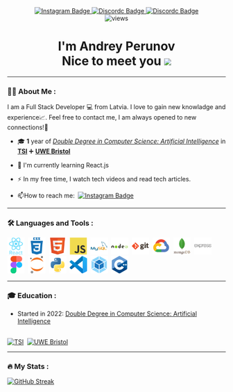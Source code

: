 <div id="header" align="center">
  <!-- <img src="" alt="me" width="100"/> -->
  <div id="badges">
    <a href="https://www.instagram.com/_andreyperunov_/">
      <img src="https://img.shields.io/badge/Instagram-E4405F?style=for-the-badge&logo=instagram&logoColor=white" alt="Instagram Badge"/>
    </a>
    <a href="https://discordapp.com/users/290555006556569600.">
      <img src="https://img.shields.io/badge/Discord-%235865F2.svg?style=for-the-badge&logo=discord&logoColor=white" alt="Discordc Badge"/>
    </a>
    <a href="mailto:andrey.perunov1@gmail.com">
      <img src="https://img.shields.io/badge/Gmail-D14836?style=for-the-badge&logo=gmail&logoColor=white" alt="Discordc Badge"/>
    </a>
  </div>
  <img src="https://komarev.com/ghpvc/?username=AndreyPerunov&style=flat-square&color=blue" alt="views"/>
  <h1>
    I'm Andrey Perunov<br>
    Nice to meet you
    <img src="https://media.giphy.com/media/hvRJCLFzcasrR4ia7z/giphy.gif" width="30px"/>
  </h1>  
</div>

---

### :man_technologist: About Me :
I am a Full Stack Developer :computer: from Latvia.
I love to gain new knowladge and experience📈. 
Feel free to contact me, I am always opened to new connections!👐
- :mortar_board: **1** year of *<a href="https://tsi.lv/study_programmes/computer-sciences-double-degree-artificial-intelligence/">Double Degree in Computer Science: Artificial Intelligence</a>* in **<a href="https://tsi.lv/">TSI</a>** :heavy_plus_sign: **<a href="https://www.uwe.ac.uk/">UWE Bristol</a>**

- :seedling: I'm currently learning React.js

- :zap: In my free time, I watch tech videos and read tech articles.

- :mailbox:How to reach me: &nbsp;[![Instagram Badge](https://img.shields.io/badge/Instagram-E4405F?style=for-the-badge&logo=instagram&logoColor=white)]([your-linkedin-url](https://www.instagram.com/_andreyperunov_/))

---

### :hammer_and_wrench: Languages and Tools :
<div>
  <img src="https://github.com/devicons/devicon/blob/master/icons/react/react-original-wordmark.svg" title="React" alt="React" width="40" height="40"/>&nbsp;
  <img src="https://github.com/devicons/devicon/blob/master/icons/css3/css3-plain-wordmark.svg"  title="CSS3" alt="CSS" width="40" height="40"/>&nbsp;
  <img src="https://github.com/devicons/devicon/blob/master/icons/html5/html5-original.svg" title="HTML5" alt="HTML" width="40" height="40"/>&nbsp;
  <img src="https://github.com/devicons/devicon/blob/master/icons/javascript/javascript-original.svg" title="JavaScript" alt="JavaScript" width="40" height="40"/>&nbsp;
  <img src="https://github.com/devicons/devicon/blob/master/icons/mysql/mysql-original-wordmark.svg" title="MySQL"  alt="MySQL" width="40" height="40"/>&nbsp;
  <img src="https://github.com/devicons/devicon/blob/master/icons/nodejs/nodejs-original-wordmark.svg" title="NodeJS" alt="NodeJS" width="40" height="40"/>&nbsp;
  <img src="https://github.com/devicons/devicon/blob/master/icons/git/git-original-wordmark.svg" title="Git" **alt="Git" width="40" height="40"/>&nbsp;
  <img src="https://github.com/devicons/devicon/blob/master/icons/googlecloud/googlecloud-original.svg" title="Google Cloud" alt="Google Cloud" width="40" height="40"/>&nbsp;
  <img src="https://github.com/devicons/devicon/blob/master/icons/mongodb/mongodb-original-wordmark.svg" title="MongoDB" alt="MongoDB" width="40" height="40"/>&nbsp;
  <img src="https://github.com/devicons/devicon/blob/master/icons/express/express-original-wordmark.svg" title="Express" alt="Express" width="40" height="40"/>&nbsp;
  <img src="https://github.com/devicons/devicon/blob/master/icons/figma/figma-original.svg" title="Figma" alt="Figma" width="40" height="40"/>&nbsp;
  <img src="https://github.com/devicons/devicon/blob/master/icons/jupyter/jupyter-original.svg" title="Jupyter" alt="Jupyter" width="40" height="40"/>&nbsp;
  <img src="https://github.com/devicons/devicon/blob/master/icons/python/python-original.svg" title="Python" alt="Python" width="40" height="40"/>&nbsp;
  <img src="https://github.com/devicons/devicon/blob/master/icons/vscode/vscode-original.svg" title="VS Code" alt="VS Code" width="40" height="40"/>&nbsp;
  <img src="https://github.com/devicons/devicon/blob/master/icons/webpack/webpack-original.svg" title="Webpack" alt="Webpack" width="40" height="40"/>&nbsp;
  <img src="https://github.com/devicons/devicon/blob/master/icons/cplusplus/cplusplus-original.svg" title="C++" alt="C++" width="40" height="40"/>&nbsp;
</div>

---

### :mortar_board: Education : 

<ul><li>Started in 2022: <a href="https://tsi.lv/study_programmes/computer-sciences-double-degree-artificial-intelligence/">Double Degree in Computer Science: Artificial Intelligence</a></li></ul>
<br>
<a href="https://tsi.lv/"><img src="https://tsi.lv/wp-content/uploads/2020/08/tsi_logo_en_blue.svg" title="TSI" alt="TSI" height="100"/></a>&nbsp;
<a href="https://www.uwe.ac.uk/"><img src="https://www.uwe.ac.uk/assets/img/logo.svg" title="UWE Bristol" alt="UWE Bristol" height="100"/></a>

---

### :fire: My Stats :
[![GitHub Streak](http://github-readme-streak-stats.herokuapp.com?user=AndreyPerunov&theme=dark&background=000000)](https://git.io/streak-stats)<br>
<!-- [![Top Langs](https://github-readme-stats.vercel.app/api/top-langs/?username=AndreyPerunov&layout=compact&theme=vision-friendly-dark)](https://github.com/anuraghazra/github-readme-stats) -->
